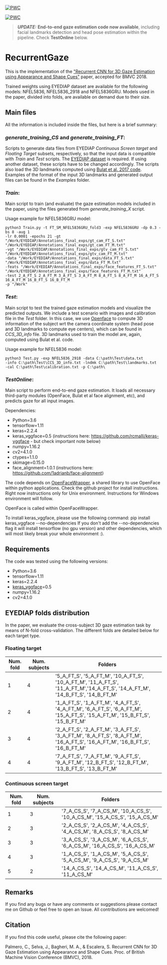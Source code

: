 [![PWC](https://img.shields.io/endpoint.svg?url=https://paperswithcode.com/badge/recurrent-cnn-for-3d-gaze-estimation-using/gaze-estimation-on-eyediap-floating-target)](https://paperswithcode.com/sota/gaze-estimation-on-eyediap-floating-target?p=recurrent-cnn-for-3d-gaze-estimation-using)
	
[![PWC](https://img.shields.io/endpoint.svg?url=https://paperswithcode.com/badge/recurrent-cnn-for-3d-gaze-estimation-using/gaze-estimation-on-eyediap-screen-target)](https://paperswithcode.com/sota/gaze-estimation-on-eyediap-screen-target?p=recurrent-cnn-for-3d-gaze-estimation-using)

> **_UPDATE:_**  **End-to-end gaze estimation code now available**, including facial landmarks detection and head pose estimation within the pipeline. Check **TestOnline** below.

# RecurrentGaze

This is the implementation of the ["Recurrent CNN for 3D Gaze Estimation using Appearance and Shape Cues"](http://bmvc2018.org/contents/papers/0871.pdf) paper, accepted for BMVC 2018. 

Trained weights using EYEDIAP dataset are available for the following models: NFEL5836, NFEL5836_2918 and NFEL5836GRU. Models used in the paper, divided into folds, are available on demand due to their size. 

## Main files

All the information is included inside the files, but here is a brief summary:

### *generate_training_CS* and *generate_training_FT*:

Scripts to generate data files from EYEDIAP *Continuous Screen target* and *Floating Target* subsets, respectively, so that the input data is compatible with *Train* and *Test* scripts. The [EYEDIAP dataset](https://www.idiap.ch/dataset) is required. If using another dataset, these scripts have to be changed accordingly. The scripts also load the 3D landmarks computed using [Bulat et al. 2017 code](https://github.com/1adrianb/face-alignment). Examples of the format of the input 3D landmarks and generated output files can be found in the *Examples* folder. 

### *Train*:

Main script to train (and evaluate) the gaze estimation models included in the paper, using the files generated from *generate_training_X* script.

Usage example for NFEL5836GRU model:
```
python3 Train.py -t FT_SM_NFEL5836GRU_fold3 -exp NFEL5836GRU -dp 0.3 -bs 8 -aug 1
-lr 0.0001 -epochs 21 -gt "/Work/EYEDIAP/Annotations_final_exps/gt_cam_FT_S.txt" "/Work/EYEDIAP/Annotations_final_exps/gt_cam_FT_M.txt"
-vgt "/Work/EYEDIAP/Annotations_final_exps/gtv_cam_FT_S.txt" "/Work/EYEDIAP/Annotations_final_exps/gtv_cam_FT_M.txt"
-data "/Work/EYEDIAP/Annotations_final_exps/data_FT_S.txt" "/Work/EYEDIAP/Annotations_final_exps/data_FT_M.txt"
-feats "/Work/EYEDIAP/Annotations_final_exps/face_features_FT_S.txt" "/Work/EYEDIAP/Annotations_final_exps/face_features_FT_M.txt"
-test 2_A_FT_S 2_A_FT_M 3_A_FT_S 3_A_FT_M 8_A_FT_S 8_A_FT_M 16_A_FT_S 16_A_FT_M 16_B_FT_S 16_B_FT_M 
-p "/Work"
 ```

### *Test*:

Main script to test the trained gaze estimation models and visualize the predicted outputs. We include a test scenario with images and calibration file in the *Test* folder. In this case, we use [Openface](https://github.com/TadasBaltrusaitis/OpenFace) to compute 3D information of the subject wrt the camera coordinate system (head pose and 3D landmarks to compute eye centers), which can be found in *CCS_3D_info* file. 3D landmarks used to train the model are, again, computed using Bulat et al. code. 

Usage example for NFEL5836 model:
```
python3 Test.py -exp NFEL5836_2918 -data C:\path\Test\data.txt 
-info C:\path\Test\CCS_3D_info.txt -lndmk C:\path\Test\landmarks.txt 
-cal C:\path\Test\calibration.txt -p C:\path\
```

### *TestOnline*:
Main script to perform end-to-end gaze estimation. It loads all necessary third-party modules (OpenFace, Bulat et al face alignment, etc), and predicts gaze for all input images.

Dependencies:
- Python=3.6
- tensorflow=1.11
- keras=2.2.4
- keras_vggface=0.5 (instructions here: https://github.com/rcmalli/keras-vggface - but check important note below)
- numpy=1.16.2
- cv2=4.1.0
- ctypes=1.1.0
- skimage=0.15.0
- face_alignment=1.0.1 (instructions here: https://github.com/1adrianb/face-alignment)

The code depends on [OpenFaceWrapper](https://github.com/crisie/OpenFaceWrapper), a shared library to use OpenFace within python applications. Check the github project for install instructions. Right now instructions only for Unix environment. Instructions for Windows environment will follow.

OpenFace is called within OpenFaceWrapper. 

To install keras_vggface, please use the following command:
pip install keras_vggface --no-dependencies 
If you don't add the --no-dependencies flag it will install tensorflow (no gpu version) and other dependencies, which will most likely break your whole environment :). 


## Requirements

The code was tested using the following versions:
- Python=3.6
- tensorflow=1.11
- keras=2.2.4
- [keras_vggface](https://github.com/rcmalli/keras-vggface)=0.5
- numpy=1.16.2
- cv2=4.1.0


## EYEDIAP folds distribution
In the paper, we evaluate the cross-subject 3D gaze estimation task by means of N-fold cross-validation. The different folds are detailed below for each target type.

### Floating target
| Num. fold     | Num. subjects | Folders  | 
| --------   | ---------- | -------- |
| 1          | 4          |'5_A_FT_S', '5_A_FT_M', '10_A_FT_S', '10_A_FT_M', '11_A_FT_S', '11_A_FT_M','14_A_FT_S', '14_A_FT_M', '14_B_FT_S', '14_B_FT_M'|
| 2          | 4          |'1_A_FT_S', '1_A_FT_M', '4_A_FT_S', '4_A_FT_M', '6_A_FT_S', '6_A_FT_M', '15_A_FT_S', '15_A_FT_M', '15_B_FT_S', '15_B_FT_M'          |
| 3          | 4          | '2_A_FT_S', '2_A_FT_M', '3_A_FT_S', '3_A_FT_M', '8_A_FT_S', '8_A_FT_M', '16_A_FT_S', '16_A_FT_M', '16_B_FT_S', '16_B_FT_M' |
| 4          | 4          | '7_A_FT_S', '7_A_FT_M', '9_A_FT_S', '9_A_FT_M', '12_B_FT_S', '12_B_FT_M', '13_B_FT_S', '13_B_FT_M' |

### Continuous screen target
| Num. fold     | Num. subjects | Folders  | 
| --------   | --------      | -------- | 
| 1          | 3             |'7_A_CS_S', '7_A_CS_M', '10_A_CS_S', '10_A_CS_M', '15_A_CS_S', '15_A_CS_M'|
| 2          | 3             |'2_A_CS_S', '2_A_CS_M', '4_A_CS_S', '4_A_CS_M', '8_A_CS_S', '8_A_CS_M' |
| 3          | 3             |'3_A_CS_S', '3_A_CS_M', '6_A_CS_S', '6_A_CS_M', '16_A_CS_S', '16_A_CS_M' |
| 4          | 3             |'1_A_CS_S', '1_A_CS_M', '5_A_CS_S', '5_A_CS_M', '9_A_CS_S', '9_A_CS_M'|
| 5          | 2             | '14_A_CS_S', '14_A_CS_M', '11_A_CS_S', '11_A_CS_M' |

## Remarks

If you find any bugs or have any comments or suggestions please contact me on Github or feel free to open an Issue. All contributions are welcomed!

## Citation

If you find this code useful, please cite the following paper:

Palmero, C., Selva, J., Bagheri, M. A., & Escalera, S. Recurrent CNN for 3D Gaze Estimation using Appearance and Shape Cues. Proc. of British Machine Vision Conference (BMVC), 2018.
